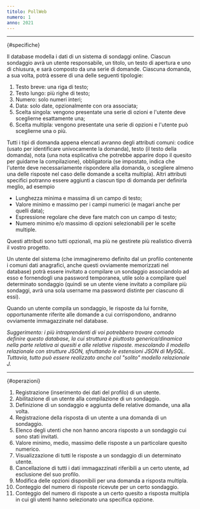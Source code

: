 ```yaml
---
titolo: PollWeb
numero: 1
anno: 2021
---
```


-------
{#specifiche}

Il database modella i dati di un sistema di sondaggi online.
Ciascun sondaggio avrà un utente responsabile, un titolo, un testo di apertura
e uno di chiusura, e sarà composto da una serie di domande. Ciascuna domanda, a
sua volta, potrà essere di una delle seguenti tipologie:
1. Testo breve: una riga di testo;
2. Testo lungo: più righe di testo;
3. Numero: solo numeri interi;
4. Data: solo date, opzionalmente con ora associata;
5. Scelta singola: vengono presentate una serie di
ozioni e l'utente deve sceglierne esattamente una;
6. Scelta multipla: vengono presentate una serie di
opzioni e l'utente può sceglierne una o più.

Tutti i tipi di domanda appena elencati avranno degli
attributi comuni: codice (usato per identificare univocamente la domanda),
testo (il testo della domanda), nota (una nota esplicativa che potrebbe
apparire dopo il quesito per guidarne la compilazione), obbligatoria (se
impostato, indica che l'utente deve necessariamente rispondere alla domanda, o
scegliere almeno una delle risposte nel caso delle domande a scelta multipla).
Altri attributi specifici potranno essere aggiunti a ciascun tipo di domanda
per definirla meglio, ad esempio

- Lunghezza minima e massima di un campo di testo;
- Valore minimo e massimo per i campi numerici (e
magari anche per quelli data);
- Espressione regolare che deve fare match con un
campo di testo;
- Numero minimo e/o massimo di opzioni
selezionabili per le scelte multiple.

Questi attributi sono tutti opzionali, ma più ne gestirete
più realistico diverrà il vostro progetto.

Un utente del sistema (che immagineremo definito dal un
profilo contenente i comuni dati anagrafici, anche questi ovviamente
memorizzati nel database) potrà essere invitato a compilare un sondaggio associandolo
ad esso e fornendogli una password temporanea, utile solo a compilare quel
determinato sondaggio (quindi se un utente viene invitato a compilare più
sondaggi, avrà una sola username ma password distinte per ciascuno di essi).

Quando un utente compila un sondaggio, le risposte da lui
fornite, opportunamente riferite alle domande a cui corrispondono, andranno
ovviamente immagazzinate nel database.

*Suggerimento: i più intraprendenti di voi potrebbero
trovare comodo definire questo database, la cui struttura è piuttosto
generica/dinamica nella parte relativa ai quesiti e alle relative risposte.
mescolando il modello relazionale con strutture JSON, sfruttando le estensioni
JSON di MySQL. Tuttavia, tutto può essere realizzato anche col "solito" modello
relazionale* *J.*

-------
{#operazioni}

1. Registrazione (inserimento dei dati del profilo) di un utente.
2. Abilitazione di un utente alla compilazione di un sondaggio.
3. Definizione di un sondaggio e aggiunta delle relative domande, una alla
volta.
4. Registrazione della risposta di un utente a una domanda di un sondaggio.
5. Elenco degli utenti che non hanno ancora risposto a un sondaggio cui
sono stati invitati.
6. Valore minimo, medio, massimo delle risposte a un particolare quesito
numerico.
7. Visualizzazione di tutti le risposte a un sondaggio di un determinato
utente.
8. Cancellazione di tutti i dati immagazzinati riferibili a un certo utente,
ad esclusione del suo profilo.
9. Modifica delle opzioni disponibili per una domanda a risposta multipla.
10. Conteggio del numero di risposte ricevute per un certo sondaggio.
11. Conteggio del numero di risposte a un certo quesito a risposta multipla
in cui gli utenti hanno selezionato una specifica opzione.
